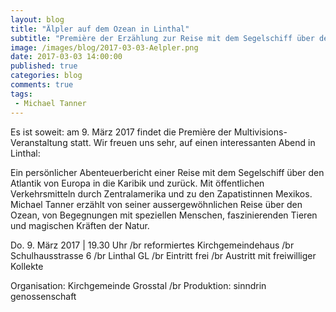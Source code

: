 ```yaml
---
layout: blog
title: "Älpler auf dem Ozean in Linthal"
subtitle: "Première der Erzählung zur Reise mit dem Segelschiff über den Ozean - in Linthal am 9. März 2017"
image: /images/blog/2017-03-03-Aelpler.png
date: 2017-03-03 14:00:00
published: true
categories: blog
comments: true
tags:
 - Michael Tanner
---
```


Es ist soweit: am 9. März 2017 findet die Première der Multivisions-Veranstaltung statt. Wir freuen uns sehr, auf einen interessanten Abend in Linthal:

Ein persönlicher Abenteuerbericht einer Reise mit dem Segelschiff über den Atlantik von Europa in die Karibik und zurück. Mit öffentlichen Verkehrsmitteln durch Zentralamerika und zu den Zapatistinnen Mexikos. Michael Tanner erzählt von
seiner aussergewöhnlichen Reise über den Ozean, von Begegnungen
mit speziellen Menschen, faszinierenden Tieren und magischen
Kräften der Natur. 

Do. 9. März 2017 | 19.30 Uhr /br
reformiertes Kirchgemeindehaus /br
Schulhausstrasse 6 /br
Linthal GL /br
Eintritt frei /br
Austritt mit freiwilliger Kollekte

Organisation: Kirchgemeinde Grosstal /br
Produktion: sinndrin genossenschaft